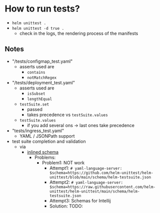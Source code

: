 # How to run tests?
* `helm unittest .`
* `helm unittest -d true .`
  * check in the logs, the rendering process of the manifests

## Notes
* "/tests/configmap_test.yaml"
  * asserts used are
    * `contains`
    * `notMatchRegex`
* "/tests/deployment_test.yaml"
  * asserts used are
    * `isSubset`
    * `lengthEqual`
  * `testSuite.set`
    * passed
    * takes precedence vs `testSuite.values`
  * `testSuite.values`
    * if you add several ons -> last ones take precedence
* "tests/ingress_test.yaml"
  * YAML / JSONPath support
* test suite completion and validation
  * via
    * [inlined schema](https://github.com/redhat-developer/yaml-language-server?tab=readme-ov-file#using-inlined-schema)
      * Problems:
        * Problem1: NOT work
          * Attempt1: `# yaml-language-server: $schema=https://github.com/helm-unittest/helm-unittest/blob/main/schema/helm-testsuite.json`
          * Attempt2: `# yaml-language-server: $schema=https://raw.githubusercontent.com/helm-unittest/helm-unittest/main/schema/helm-testsuite.json`
          * Attempt3: Schemas for Intellij
          * Solution: TODO: